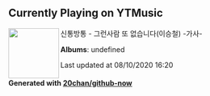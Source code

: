 ## Currently Playing on YTMusic

[<img align="left" width="100" src="https://i.ytimg.com/vi/RQsV3760Ayo/sddefault.jpg?sqp=-oaymwEWCJADEOEBIAQqCghqEJQEGHgg6AJIWg&rs">](https://music.youtube.com/channel/UCnuyo3kMPtnUOjXJ8wIbBIA)

신통방통 - 그런사람 또 없습니다(이승철) -가사-

**Albums**: undefined

Last updated at 08/10/2020 16:20

#### Generated with [20chan/github-now](https://github.com/20chan/github-now)


<!--
**20chan/20chan** is a ✨ _special_ ✨ repository because its `README.md` (this file) appears on your GitHub profile.

Here are some ideas to get you started:

- 🔭 I’m currently working on ...
- 🌱 I’m currently learning ...
- 👯 I’m looking to collaborate on ...
- 🤔 I’m looking for help with ...
- 💬 Ask me about ...
- 📫 How to reach me: ...
- 😄 Pronouns: ...
- ⚡ Fun fact: ...
-->
